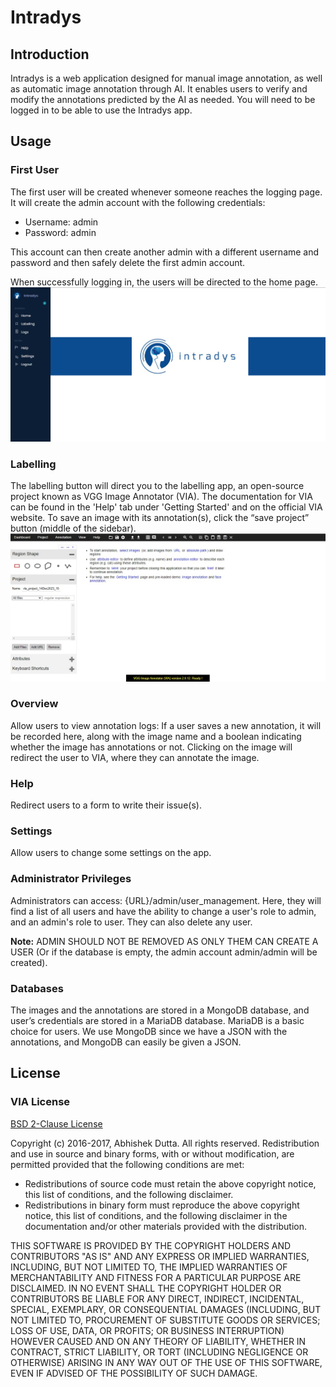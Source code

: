 # Intradys

## Introduction

Intradys is a web application designed for manual image annotation, as well as automatic image annotation through AI. It enables users to verify and modify the annotations predicted by the AI as needed. You will need to be logged in to be able to use the Intradys app.

## Usage

### First User

The first user will be created whenever someone reaches the logging page. It will create the admin account with the following credentials:
- Username: admin
- Password: admin

This account can then create another admin with a different username and password and then safely delete the first admin account.

When successfully logging in, the users will be directed to the home page.
![Neuravisionix Homepage](https://github.com/Artemis-IA/Neuravisionix-Pioneers/blob/fred/docs/homepage.png)


### Labelling

The labelling button will direct you to the labelling app, an open-source project known as VGG Image Annotator (VIA). The documentation for VIA can be found in the 'Help' tab under 'Getting Started' and on the official VIA website. To save an image with its annotation(s), click the “save project” button (middle of the sidebar).
![Neuravisionix VIA](https://github.com/Artemis-IA/Neuravisionix-Pioneers/blob/fred/docs/via.jpg)


### Overview

Allow users to view annotation logs: If a user saves a new annotation, it will be recorded here, along with the image name and a boolean indicating whether the image has annotations or not. Clicking on the image will redirect the user to VIA, where they can annotate the image.

### Help

Redirect users to a form to write their issue(s).

### Settings

Allow users to change some settings on the app.

### Administrator Privileges

Administrators can access: {URL}/admin/user_management. Here, they will find a list of all users and have the ability to change a user's role to admin, and an admin's role to user. They can also delete any user.

**Note:** ADMIN SHOULD NOT BE REMOVED AS ONLY THEM CAN CREATE A USER (Or if the database is empty, the admin account admin/admin will be created).

### Databases

The images and the annotations are stored in a MongoDB database, and user’s credentials are stored in a MariaDB database. MariaDB is a basic choice for users. We use MongoDB since we have a JSON with the annotations, and MongoDB can easily be given a JSON.

## License

### VIA License

[BSD 2-Clause License](https://en.wikipedia.org/wiki/BSD_licenses#2clause_license_.28.22Simplified_BSD_License.22_or_.22FreeBSD_License.22.29)

Copyright (c) 2016-2017, Abhishek Dutta. All rights reserved. Redistribution and use in source and binary forms, with or without modification, are permitted provided that the following conditions are met:
- Redistributions of source code must retain the above copyright notice, this list of conditions, and the following disclaimer.
- Redistributions in binary form must reproduce the above copyright notice, this list of conditions, and the following disclaimer in the documentation and/or other materials provided with the distribution.

THIS SOFTWARE IS PROVIDED BY THE COPYRIGHT HOLDERS AND CONTRIBUTORS "AS IS" AND ANY EXPRESS OR IMPLIED WARRANTIES, INCLUDING, BUT NOT LIMITED TO, THE IMPLIED WARRANTIES OF MERCHANTABILITY AND FITNESS FOR A PARTICULAR PURPOSE ARE DISCLAIMED. IN NO EVENT SHALL THE COPYRIGHT HOLDER OR CONTRIBUTORS BE LIABLE FOR ANY DIRECT, INDIRECT, INCIDENTAL, SPECIAL, EXEMPLARY, OR CONSEQUENTIAL DAMAGES (INCLUDING, BUT NOT LIMITED TO, PROCUREMENT OF SUBSTITUTE GOODS OR SERVICES; LOSS OF USE, DATA, OR PROFITS; OR BUSINESS INTERRUPTION) HOWEVER CAUSED AND ON ANY THEORY OF LIABILITY, WHETHER IN CONTRACT, STRICT LIABILITY, OR TORT (INCLUDING NEGLIGENCE OR OTHERWISE) ARISING IN ANY WAY OUT OF THE USE OF THIS SOFTWARE, EVEN IF ADVISED OF THE POSSIBILITY OF SUCH DAMAGE.
